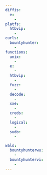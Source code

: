 ```yaml
---
diffis:
  e:
    -
platfs:
  htbvip:
    -
curls:
  bountyhunter:
    -
functions:
  unix:
    -
  e:
    -
  htbvip:
    -
  fuzz:
    -
  decode:
    -
  xxe:
    -
  creds:
    -
  logical:
    -
  sudo:
    -

wals:
  bountyhunterwu:
    -
  bountyhuntervi:
    -
---
```

